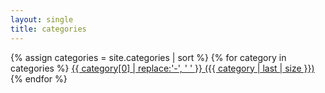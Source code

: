 ```yaml
---
layout: single
title: categories
---
```

<div>
  {% assign categories = site.categories | sort %}
  {% for category in categories %}
  <span class="site-tag">
    <a href="{{ category | first | slugify }}">
      {{ category[0] | replace:'-', ' ' }} ({{ category | last | size }})
    </a>
  </span>
  {% endfor %}
</div>
